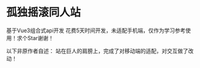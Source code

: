 # 孤独摇滚同人站

基于Vue3组合式api开发
花费5天时间开发，未适配手机端，仅作为学习参考使用！求个Star谢谢！

以下非原作者自述：
站在巨人的肩膀上，完成了对移动端的适配，对交互做了改动！
